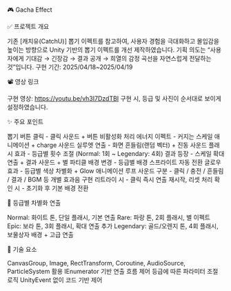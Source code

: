 🎮 Gacha Effect

✅ 프로젝트 개요

기존 [캐치유(CatchU)] 뽑기 이펙트를 참고하여, 사용자 경험을 극대화하고 몰입감을 높이는 방향으로 Unity 기반의 뽑기 이펙트를 개선 제작하였습니다.
기획 의도는 “사용자에게 기대감 → 긴장감 → 결과 공개 → 희열의 감정 곡선을 자연스럽게 전달하는 것”입니다.
구현 기간: 2025/04/18~2025/04/19

📽 영상 링크

구현 영상: https://youtu.be/vh3I7DzdTBI
구현 시, 등급 및 사진이 순서대로 보이게 설정하였습니다.

✨ 주요 포인트

뽑기 버튼 클릭 -	클릭 사운드 + 버튼 비활성화 처리
에너지 이펙트	-	커지는 스케일 애니메이션 + charge 사운드
실루엣 연출	-	화면 흔들림(랜덤 벡터) + 진동 사운드
플래시 효과	-	등급별 횟수 조절 (Normal: 1회 ~ Legendary: 4회)
결과 등장	-	스케일 확대 연출 + 결과 사운드 + 별 파티클
배경 변경	-	등급별 배경 스프라이트 자동 전환
글로우 효과	-	등급별 색상 차별화 + Glow 애니메이션 루프
사운드 구분	-	클릭 / 충전 / 흔들림 / 결과 / BGM 등 개별 효과음 구현
리트라이 시	-	클릭 즉시 연출 재시작, 리셋 처리
확인 시 -	초기화 후 기본 배경 전환

🧩 등급별 차별화 연출

Normal: 화이트 톤, 단일 플래시, 기본 연출
Rare: 파랑 톤, 2회 플래시, 별 이펙트
Epic: 보라 톤, 3회 플래시, 확대 연출 추가
Legendary: 골드/오렌지 톤, 4회 플래시, 보물상자 배경 + 고급 연출

🧪 기술 요소

CanvasGroup, Image, RectTransform, Coroutine, AudioSource, ParticleSystem 활용
IEnumerator 기반 연출 흐름 제어
등급에 따른 파라미터 조절 로직
UnityEvent 없이 코드 기반 제어

